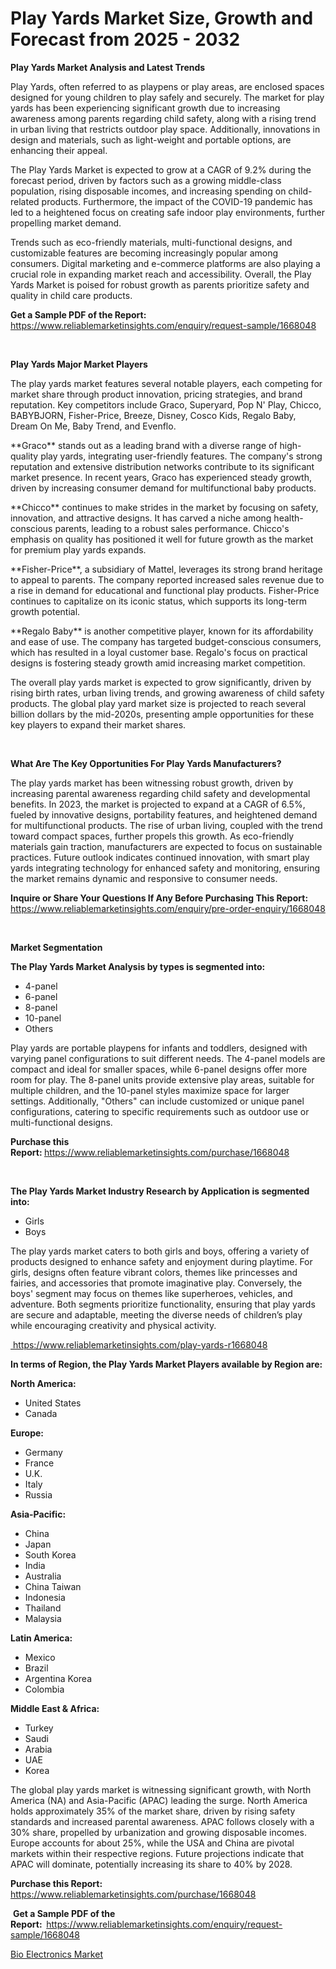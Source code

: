 <p><h1>Play Yards Market Size, Growth and Forecast from 2025 - 2032</h1></p><p><strong>Play Yards Market Analysis and Latest Trends</strong></p>
<p><p>Play Yards, often referred to as playpens or play areas, are enclosed spaces designed for young children to play safely and securely. The market for play yards has been experiencing significant growth due to increasing awareness among parents regarding child safety, along with a rising trend in urban living that restricts outdoor play space. Additionally, innovations in design and materials, such as light-weight and portable options, are enhancing their appeal.</p><p>The Play Yards Market is expected to grow at a CAGR of 9.2% during the forecast period, driven by factors such as a growing middle-class population, rising disposable incomes, and increasing spending on child-related products. Furthermore, the impact of the COVID-19 pandemic has led to a heightened focus on creating safe indoor play environments, further propelling market demand.</p><p>Trends such as eco-friendly materials, multi-functional designs, and customizable features are becoming increasingly popular among consumers. Digital marketing and e-commerce platforms are also playing a crucial role in expanding market reach and accessibility. Overall, the Play Yards Market is poised for robust growth as parents prioritize safety and quality in child care products.</p></p>
<p><strong>Get a Sample PDF of the Report:&nbsp;</strong> <a href="https://www.reliablemarketinsights.com/enquiry/request-sample/1668048?utm_campaign=3267&utm_medium=2&utm_source=Github&utm_content=ia&utm_term=07032025&utm_id=play-yards">https://www.reliablemarketinsights.com/enquiry/request-sample/1668048</a></p>
<p>&nbsp;</p>
<p><strong>Play Yards Major Market Players</strong></p>
<p><p>The play yards market features several notable players, each competing for market share through product innovation, pricing strategies, and brand reputation. Key competitors include Graco, Superyard, Pop N' Play, Chicco, BABYBJORN, Fisher-Price, Breeze, Disney, Cosco Kids, Regalo Baby, Dream On Me, Baby Trend, and Evenflo.</p><p>**Graco** stands out as a leading brand with a diverse range of high-quality play yards, integrating user-friendly features. The company's strong reputation and extensive distribution networks contribute to its significant market presence. In recent years, Graco has experienced steady growth, driven by increasing consumer demand for multifunctional baby products.</p><p>**Chicco** continues to make strides in the market by focusing on safety, innovation, and attractive designs. It has carved a niche among health-conscious parents, leading to a robust sales performance. Chicco's emphasis on quality has positioned it well for future growth as the market for premium play yards expands.</p><p>**Fisher-Price**, a subsidiary of Mattel, leverages its strong brand heritage to appeal to parents. The company reported increased sales revenue due to a rise in demand for educational and functional play products. Fisher-Price continues to capitalize on its iconic status, which supports its long-term growth potential.</p><p>**Regalo Baby** is another competitive player, known for its affordability and ease of use. The company has targeted budget-conscious consumers, which has resulted in a loyal customer base. Regalo's focus on practical designs is fostering steady growth amid increasing market competition.</p><p>The overall play yards market is expected to grow significantly, driven by rising birth rates, urban living trends, and growing awareness of child safety products. The global play yard market size is projected to reach several billion dollars by the mid-2020s, presenting ample opportunities for these key players to expand their market shares.</p></p>
<p>&nbsp;</p>
<p><strong>What Are The Key Opportunities For Play Yards Manufacturers?</strong></p>
<p><p>The play yards market has been witnessing robust growth, driven by increasing parental awareness regarding child safety and developmental benefits. In 2023, the market is projected to expand at a CAGR of 6.5%, fueled by innovative designs, portability features, and heightened demand for multifunctional products. The rise of urban living, coupled with the trend toward compact spaces, further propels this growth. As eco-friendly materials gain traction, manufacturers are expected to focus on sustainable practices. Future outlook indicates continued innovation, with smart play yards integrating technology for enhanced safety and monitoring, ensuring the market remains dynamic and responsive to consumer needs.</p></p>
<p><strong>Inquire or Share Your Questions If Any Before Purchasing This Report:</strong> <a href="https://www.reliablemarketinsights.com/enquiry/pre-order-enquiry/1668048?utm_campaign=3267&utm_medium=2&utm_source=Github&utm_content=ia&utm_term=07032025&utm_id=play-yards">https://www.reliablemarketinsights.com/enquiry/pre-order-enquiry/1668048</a></p>
<p>&nbsp;</p>
<p><strong>Market Segmentation</strong></p>
<p><strong>The Play Yards Market Analysis by types is segmented into:</strong></p>
<p><ul><li>4-panel</li><li>6-panel</li><li>8-panel</li><li>10-panel</li><li>Others</li></ul></p>
<p><p>Play yards are portable playpens for infants and toddlers, designed with varying panel configurations to suit different needs. The 4-panel models are compact and ideal for smaller spaces, while 6-panel designs offer more room for play. The 8-panel units provide extensive play areas, suitable for multiple children, and the 10-panel styles maximize space for larger settings. Additionally, "Others" can include customized or unique panel configurations, catering to specific requirements such as outdoor use or multi-functional designs.</p></p>
<p><strong>Purchase this Report:&nbsp;</strong><a href="https://www.reliablemarketinsights.com/purchase/1668048?utm_campaign=3267&utm_medium=2&utm_source=Github&utm_content=ia&utm_term=07032025&utm_id=play-yards">https://www.reliablemarketinsights.com/purchase/1668048</a></p>
<p>&nbsp;</p>
<p><strong>The Play Yards Market Industry Research by Application is segmented into:</strong></p>
<p><ul><li>Girls</li><li>Boys</li></ul></p>
<p><p>The play yards market caters to both girls and boys, offering a variety of products designed to enhance safety and enjoyment during playtime. For girls, designs often feature vibrant colors, themes like princesses and fairies, and accessories that promote imaginative play. Conversely, the boys' segment may focus on themes like superheroes, vehicles, and adventure. Both segments prioritize functionality, ensuring that play yards are secure and adaptable, meeting the diverse needs of children’s play while encouraging creativity and physical activity.</p></p>
<p><a href="https://www.reliablemarketinsights.com/play-yards-r1668048?utm_campaign=3267&utm_medium=2&utm_source=Github&utm_content=ia&utm_term=07032025&utm_id=play-yards">&nbsp;https://www.reliablemarketinsights.com/play-yards-r1668048</a></p>
<p><strong>In terms of Region, the Play Yards Market Players available by Region are:</strong></p>
<p>
    <p> <strong> North America: </strong>
        <ul>
            <li>United States</li>
            <li>Canada</li>
        </ul>
        </p> 
    <p> <strong> Europe: </strong>
        <ul>
            <li>Germany</li>
            <li>France</li>
            <li>U.K.</li>
            <li>Italy</li>
            <li>Russia</li>
        </ul>
        </p> 
    <p> <strong> Asia-Pacific: </strong>
        <ul>
            <li>China</li>
            <li>Japan</li>
            <li>South Korea</li>
            <li>India</li>
            <li>Australia</li>
            <li>China Taiwan</li>
            <li>Indonesia</li>
            <li>Thailand</li>
            <li>Malaysia</li>
        </ul>
        </p> 
    <p> <strong> Latin America: </strong>
        <ul>
            <li>Mexico</li>
            <li>Brazil</li>
            <li>Argentina Korea</li>
            <li>Colombia</li>
        </ul>
        </p> 
    <p> <strong> Middle East & Africa: </strong>
        <ul>
            <li>Turkey</li>
            <li>Saudi</li>
            <li>Arabia</li>
            <li>UAE</li>
            <li>Korea</li>
        </ul>
    </p>
    </p>
<p><p>The global play yards market is witnessing significant growth, with North America (NA) and Asia-Pacific (APAC) leading the surge. North America holds approximately 35% of the market share, driven by rising safety standards and increased parental awareness. APAC follows closely with a 30% share, propelled by urbanization and growing disposable incomes. Europe accounts for about 25%, while the USA and China are pivotal markets within their respective regions. Future projections indicate that APAC will dominate, potentially increasing its share to 40% by 2028.</p></p>
<p><strong>Purchase this Report: </strong><a href="https://www.reliablemarketinsights.com/purchase/1668048?utm_campaign=3267&utm_medium=2&utm_source=Github&utm_content=ia&utm_term=07032025&utm_id=play-yards">https://www.reliablemarketinsights.com/purchase/1668048</a></p>
<p>&nbsp;<strong>Get a Sample PDF of the Report:&nbsp;&nbsp;</strong><a href="https://www.reliablemarketinsights.com/enquiry/request-sample/1668048?utm_campaign=3267&utm_medium=2&utm_source=Github&utm_content=ia&utm_term=07032025&utm_id=play-yards">https://www.reliablemarketinsights.com/enquiry/request-sample/1668048</a></p>
<p><strong></strong></p>
<p><p><a href="https://github.com/joshuagarcia509/Market-Research-Report-List-1/blob/main/bio-electronics-market.md?utm_campaign=3267&utm_medium=2&utm_source=Github&utm_content=ia&utm_term=07032025&utm_id=play-yards">Bio Electronics Market</a></p></p>